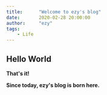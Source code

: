 ```yaml
---
title:      "Welcome to ezy's blog"
date:       2020-02-28 20:00:00
author:     "ezy"
tags:
    - Life
---
```


## Hello World

**That's it!**

**Since today, ezy's blog is born here.**




